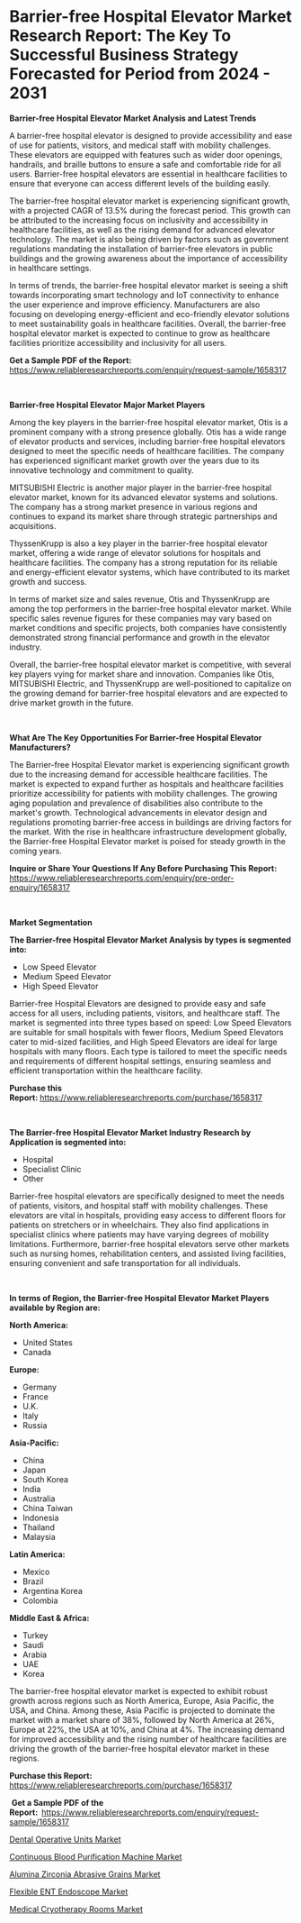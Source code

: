 <p><h1>Barrier-free Hospital Elevator Market Research Report: The Key To Successful Business Strategy Forecasted for Period from 2024 - 2031</h1></p><p><strong>Barrier-free Hospital Elevator Market Analysis and Latest Trends</strong></p>
<p><p>A barrier-free hospital elevator is designed to provide accessibility and ease of use for patients, visitors, and medical staff with mobility challenges. These elevators are equipped with features such as wider door openings, handrails, and braille buttons to ensure a safe and comfortable ride for all users. Barrier-free hospital elevators are essential in healthcare facilities to ensure that everyone can access different levels of the building easily.</p><p>The barrier-free hospital elevator market is experiencing significant growth, with a projected CAGR of 13.5% during the forecast period. This growth can be attributed to the increasing focus on inclusivity and accessibility in healthcare facilities, as well as the rising demand for advanced elevator technology. The market is also being driven by factors such as government regulations mandating the installation of barrier-free elevators in public buildings and the growing awareness about the importance of accessibility in healthcare settings.</p><p>In terms of trends, the barrier-free hospital elevator market is seeing a shift towards incorporating smart technology and IoT connectivity to enhance the user experience and improve efficiency. Manufacturers are also focusing on developing energy-efficient and eco-friendly elevator solutions to meet sustainability goals in healthcare facilities. Overall, the barrier-free hospital elevator market is expected to continue to grow as healthcare facilities prioritize accessibility and inclusivity for all users.</p></p>
<p><strong>Get a Sample PDF of the Report:&nbsp;</strong> <a href="https://www.reliableresearchreports.com/enquiry/request-sample/1658317">https://www.reliableresearchreports.com/enquiry/request-sample/1658317</a></p>
<p>&nbsp;</p>
<p><strong>Barrier-free Hospital Elevator Major Market Players</strong></p>
<p><p>Among the key players in the barrier-free hospital elevator market, Otis is a prominent company with a strong presence globally. Otis has a wide range of elevator products and services, including barrier-free hospital elevators designed to meet the specific needs of healthcare facilities. The company has experienced significant market growth over the years due to its innovative technology and commitment to quality.</p><p>MITSUBISHI Electric is another major player in the barrier-free hospital elevator market, known for its advanced elevator systems and solutions. The company has a strong market presence in various regions and continues to expand its market share through strategic partnerships and acquisitions.</p><p>ThyssenKrupp is also a key player in the barrier-free hospital elevator market, offering a wide range of elevator solutions for hospitals and healthcare facilities. The company has a strong reputation for its reliable and energy-efficient elevator systems, which have contributed to its market growth and success.</p><p>In terms of market size and sales revenue, Otis and ThyssenKrupp are among the top performers in the barrier-free hospital elevator market. While specific sales revenue figures for these companies may vary based on market conditions and specific projects, both companies have consistently demonstrated strong financial performance and growth in the elevator industry.</p><p>Overall, the barrier-free hospital elevator market is competitive, with several key players vying for market share and innovation. Companies like Otis, MITSUBISHI Electric, and ThyssenKrupp are well-positioned to capitalize on the growing demand for barrier-free hospital elevators and are expected to drive market growth in the future.</p></p>
<p>&nbsp;</p>
<p><strong>What Are The Key Opportunities For Barrier-free Hospital Elevator Manufacturers?</strong></p>
<p><p>The Barrier-free Hospital Elevator market is experiencing significant growth due to the increasing demand for accessible healthcare facilities. The market is expected to expand further as hospitals and healthcare facilities prioritize accessibility for patients with mobility challenges. The growing aging population and prevalence of disabilities also contribute to the market's growth. Technological advancements in elevator design and regulations promoting barrier-free access in buildings are driving factors for the market. With the rise in healthcare infrastructure development globally, the Barrier-free Hospital Elevator market is poised for steady growth in the coming years.</p></p>
<p><strong>Inquire or Share Your Questions If Any Before Purchasing This Report:</strong> <a href="https://www.reliableresearchreports.com/enquiry/pre-order-enquiry/1658317">https://www.reliableresearchreports.com/enquiry/pre-order-enquiry/1658317</a></p>
<p>&nbsp;</p>
<p><strong>Market Segmentation</strong></p>
<p><strong>The Barrier-free Hospital Elevator Market Analysis by types is segmented into:</strong></p>
<p><ul><li>Low Speed Elevator</li><li>Medium Speed Elevator</li><li>High Speed Elevator</li></ul></p>
<p><p>Barrier-free Hospital Elevators are designed to provide easy and safe access for all users, including patients, visitors, and healthcare staff. The market is segmented into three types based on speed: Low Speed Elevators are suitable for small hospitals with fewer floors, Medium Speed Elevators cater to mid-sized facilities, and High Speed Elevators are ideal for large hospitals with many floors. Each type is tailored to meet the specific needs and requirements of different hospital settings, ensuring seamless and efficient transportation within the healthcare facility.</p></p>
<p><strong>Purchase this Report:&nbsp;</strong><a href="https://www.reliableresearchreports.com/purchase/1658317">https://www.reliableresearchreports.com/purchase/1658317</a></p>
<p>&nbsp;</p>
<p><strong>The Barrier-free Hospital Elevator Market Industry Research by Application is segmented into:</strong></p>
<p><ul><li>Hospital</li><li>Specialist Clinic</li><li>Other</li></ul></p>
<p><p>Barrier-free hospital elevators are specifically designed to meet the needs of patients, visitors, and hospital staff with mobility challenges. These elevators are vital in hospitals, providing easy access to different floors for patients on stretchers or in wheelchairs. They also find applications in specialist clinics where patients may have varying degrees of mobility limitations. Furthermore, barrier-free hospital elevators serve other markets such as nursing homes, rehabilitation centers, and assisted living facilities, ensuring convenient and safe transportation for all individuals.</p></p>
<p>&nbsp;</p>
<p><strong>In terms of Region, the Barrier-free Hospital Elevator Market Players available by Region are:</strong></p>
<p>
    <p> <strong> North America: </strong>
        <ul>
            <li>United States</li>
            <li>Canada</li>
        </ul>
        </p> 
    <p> <strong> Europe: </strong>
        <ul>
            <li>Germany</li>
            <li>France</li>
            <li>U.K.</li>
            <li>Italy</li>
            <li>Russia</li>
        </ul>
        </p> 
    <p> <strong> Asia-Pacific: </strong>
        <ul>
            <li>China</li>
            <li>Japan</li>
            <li>South Korea</li>
            <li>India</li>
            <li>Australia</li>
            <li>China Taiwan</li>
            <li>Indonesia</li>
            <li>Thailand</li>
            <li>Malaysia</li>
        </ul>
        </p> 
    <p> <strong> Latin America: </strong>
        <ul>
            <li>Mexico</li>
            <li>Brazil</li>
            <li>Argentina Korea</li>
            <li>Colombia</li>
        </ul>
        </p> 
    <p> <strong> Middle East & Africa: </strong>
        <ul>
            <li>Turkey</li>
            <li>Saudi</li>
            <li>Arabia</li>
            <li>UAE</li>
            <li>Korea</li>
        </ul>
    </p>
    </p>
<p><p>The barrier-free hospital elevator market is expected to exhibit robust growth across regions such as North America, Europe, Asia Pacific, the USA, and China. Among these, Asia Pacific is projected to dominate the market with a market share of 38%, followed by North America at 26%, Europe at 22%, the USA at 10%, and China at 4%. The increasing demand for improved accessibility and the rising number of healthcare facilities are driving the growth of the barrier-free hospital elevator market in these regions.</p></p>
<p><strong>Purchase this Report: </strong><a href="https://www.reliableresearchreports.com/purchase/1658317">https://www.reliableresearchreports.com/purchase/1658317</a></p>
<p>&nbsp;<strong>Get a Sample PDF of the Report:&nbsp;&nbsp;</strong><a href="https://www.reliableresearchreports.com/enquiry/request-sample/1658317">https://www.reliableresearchreports.com/enquiry/request-sample/1658317</a></p>
<p><strong></strong></p>
<p><p><a href="https://medium.com/p/f7dfe9ca14e9/edit">Dental Operative Units Market</a></p><p><a href="https://medium.com/p/827f09185ed7/edit">Continuous Blood Purification Machine Market</a></p><p><a href="https://github.com/RickHolmes3/Market-Research-Report-List-3/blob/main/alumina-zirconia-abrasive-grains-market.md">Alumina Zirconia Abrasive Grains Market</a></p><p><a href="https://github.com/kathiaseamanalvaradovlprc2h/Market-Research-Report-List-1/blob/main/flexible-ent-endoscope-market.md">Flexible ENT Endoscope Market</a></p><p><a href="https://medium.com/p/d1b73cfbb0b7/edit">Medical Cryotherapy Rooms Market</a></p></p>